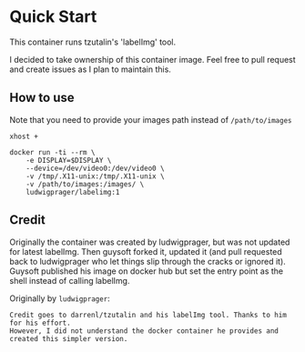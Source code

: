 # Quick Start

This container runs tzutalin's 'labelImg' tool.

I decided to take ownership of this container image. Feel free to pull request and create issues as I plan to maintain this.

## How to use

Note that you need to provide your images path instead of `/path/to/images`

~~~
xhost +

docker run -ti --rm \
	-e DISPLAY=$DISPLAY \
	--device=/dev/video0:/dev/video0 \
	-v /tmp/.X11-unix:/tmp/.X11-unix \
	-v /path/to/images:/images/ \
	ludwigprager/labelimg:1
~~~

## Credit

Originally the container was created by ludwigprager, but was not updated for latest labelImg. Then guysoft forked it, updated it (and pull requested back to ludwigprager who let things slip through the cracks or ignored it). Guysoft published his image on docker hub but set the entry point as the shell instead of calling labelImg. 

Originally by `ludwigprager`:
```
Credit goes to darrenl/tzutalin and his labelImg tool. Thanks to him for his effort.
However, I did not understand the docker container he provides and created this simpler version.
```